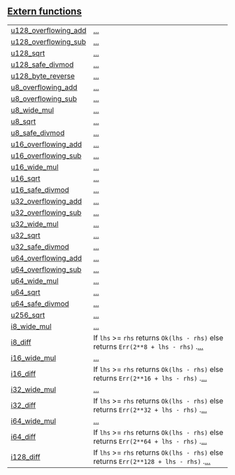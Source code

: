 
[Extern functions](./core-integer-extern_functions.md)
 ---
| | |
|:---|:---|
| [u128_overflowing_add](./core-integer-u128_overflowing_add.md) | [...](./core-integer-u128_overflowing_add.md) |
| [u128_overflowing_sub](./core-integer-u128_overflowing_sub.md) | [...](./core-integer-u128_overflowing_sub.md) |
| [u128_sqrt](./core-integer-u128_sqrt.md) | [...](./core-integer-u128_sqrt.md) |
| [u128_safe_divmod](./core-integer-u128_safe_divmod.md) | [...](./core-integer-u128_safe_divmod.md) |
| [u128_byte_reverse](./core-integer-u128_byte_reverse.md) | [...](./core-integer-u128_byte_reverse.md) |
| [u8_overflowing_add](./core-integer-u8_overflowing_add.md) | [...](./core-integer-u8_overflowing_add.md) |
| [u8_overflowing_sub](./core-integer-u8_overflowing_sub.md) | [...](./core-integer-u8_overflowing_sub.md) |
| [u8_wide_mul](./core-integer-u8_wide_mul.md) | [...](./core-integer-u8_wide_mul.md) |
| [u8_sqrt](./core-integer-u8_sqrt.md) | [...](./core-integer-u8_sqrt.md) |
| [u8_safe_divmod](./core-integer-u8_safe_divmod.md) | [...](./core-integer-u8_safe_divmod.md) |
| [u16_overflowing_add](./core-integer-u16_overflowing_add.md) | [...](./core-integer-u16_overflowing_add.md) |
| [u16_overflowing_sub](./core-integer-u16_overflowing_sub.md) | [...](./core-integer-u16_overflowing_sub.md) |
| [u16_wide_mul](./core-integer-u16_wide_mul.md) | [...](./core-integer-u16_wide_mul.md) |
| [u16_sqrt](./core-integer-u16_sqrt.md) | [...](./core-integer-u16_sqrt.md) |
| [u16_safe_divmod](./core-integer-u16_safe_divmod.md) | [...](./core-integer-u16_safe_divmod.md) |
| [u32_overflowing_add](./core-integer-u32_overflowing_add.md) | [...](./core-integer-u32_overflowing_add.md) |
| [u32_overflowing_sub](./core-integer-u32_overflowing_sub.md) | [...](./core-integer-u32_overflowing_sub.md) |
| [u32_wide_mul](./core-integer-u32_wide_mul.md) | [...](./core-integer-u32_wide_mul.md) |
| [u32_sqrt](./core-integer-u32_sqrt.md) | [...](./core-integer-u32_sqrt.md) |
| [u32_safe_divmod](./core-integer-u32_safe_divmod.md) | [...](./core-integer-u32_safe_divmod.md) |
| [u64_overflowing_add](./core-integer-u64_overflowing_add.md) | [...](./core-integer-u64_overflowing_add.md) |
| [u64_overflowing_sub](./core-integer-u64_overflowing_sub.md) | [...](./core-integer-u64_overflowing_sub.md) |
| [u64_wide_mul](./core-integer-u64_wide_mul.md) | [...](./core-integer-u64_wide_mul.md) |
| [u64_sqrt](./core-integer-u64_sqrt.md) | [...](./core-integer-u64_sqrt.md) |
| [u64_safe_divmod](./core-integer-u64_safe_divmod.md) | [...](./core-integer-u64_safe_divmod.md) |
| [u256_sqrt](./core-integer-u256_sqrt.md) | [...](./core-integer-u256_sqrt.md) |
| [i8_wide_mul](./core-integer-i8_wide_mul.md) | [...](./core-integer-i8_wide_mul.md) |
| [i8_diff](./core-integer-i8_diff.md) | If `lhs`  >= `rhs`  returns `Ok(lhs - rhs)`  else returns `Err(2**8 + lhs - rhs)` .[...](./core-integer-i8_diff.md) |
| [i16_wide_mul](./core-integer-i16_wide_mul.md) | [...](./core-integer-i16_wide_mul.md) |
| [i16_diff](./core-integer-i16_diff.md) | If `lhs`  >= `rhs`  returns `Ok(lhs - rhs)`  else returns `Err(2**16 + lhs - rhs)` .[...](./core-integer-i16_diff.md) |
| [i32_wide_mul](./core-integer-i32_wide_mul.md) | [...](./core-integer-i32_wide_mul.md) |
| [i32_diff](./core-integer-i32_diff.md) | If `lhs`  >= `rhs`  returns `Ok(lhs - rhs)`  else returns `Err(2**32 + lhs - rhs)` .[...](./core-integer-i32_diff.md) |
| [i64_wide_mul](./core-integer-i64_wide_mul.md) | [...](./core-integer-i64_wide_mul.md) |
| [i64_diff](./core-integer-i64_diff.md) | If `lhs`  >= `rhs`  returns `Ok(lhs - rhs)`  else returns `Err(2**64 + lhs - rhs)` .[...](./core-integer-i64_diff.md) |
| [i128_diff](./core-integer-i128_diff.md) | If `lhs`  >= `rhs`  returns `Ok(lhs - rhs)`  else returns `Err(2**128 + lhs - rhs)` .[...](./core-integer-i128_diff.md) |
